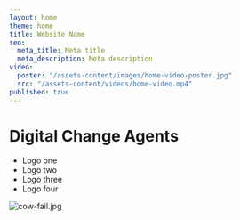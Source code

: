 ```yaml
---
layout: home
theme: home
title: Website Name
seo: 
  meta_title: Meta title
  meta_description: Meta description
video: 
  poster: "/assets-content/images/home-video-poster.jpg"
  src: "/assets-content/videos/home-video.mp4"
published: true
---
```




# Digital **Change** Agents

- Logo one
- Logo two
- Logo three
- Logo four

![cow-fail.jpg]({{site.baseurl}}/assets-content/images/cow-fail.jpg)

